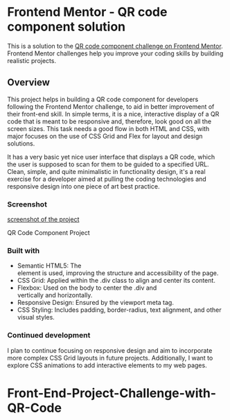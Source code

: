 # Frontend Mentor - QR code component solution

This is a solution to the [QR code component challenge on Frontend Mentor](https://www.frontendmentor.io/challenges/qr-code-component-iux_sIO_H). Frontend Mentor challenges help you improve your coding skills by building realistic projects. 

## Overview

This project helps in building a QR code component for developers following the Frontend Mentor challenge, to aid in better improvement of their front-end skill. In simple terms, it is a nice, interactive display of a QR code that is meant to be responsive and, therefore, look good on all the screen sizes. This task needs a good flow in both HTML and CSS, with major focuses on the use of CSS Grid and Flex for layout and design solutions.

It has a very basic yet nice user interface that displays a QR code, which the user is supposed to scan for them to be guided to a specified URL. Clean, simple, and quite minimalistic in functionality design, it's a real exercise for a developer aimed at pulling the coding technologies and responsive design into one piece of art best practice.

### Screenshot

[screenshot of the project](./screenshot/screenshot.png)


QR Code Component Project
### Built with

- Semantic HTML5: The <footer> element is used, improving the structure and accessibility of the page.
- CSS Grid: Applied within the .div class to align and center its content.
- Flexbox: Used on the body to center the .div and <footer> vertically and horizontally.
- Responsive Design: Ensured by the viewport meta tag.
- CSS Styling: Includes padding, border-radius, text alignment, and other visual styles.

### Continued development

I plan to continue focusing on responsive design and aim to incorporate more complex CSS Grid layouts in future projects. Additionally, I want to explore CSS animations to add interactive elements to my web pages.
 # Front-End-Project-Challenge-with-QR-Code